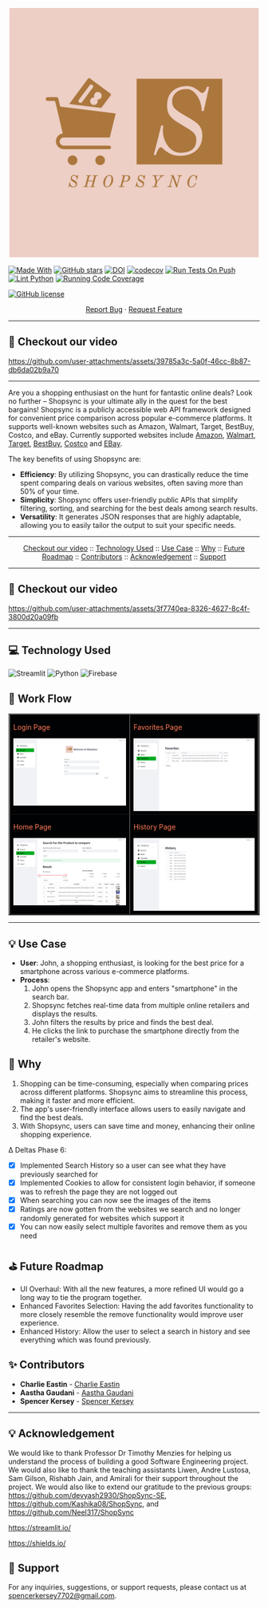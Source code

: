 <p align="center"><img width="500" src="./assets/shopsync-logos.jpeg"></p>

[![Made With](https://img.shields.io/badge/made%20with-python-blue)](https://www.python.org/)
[![GitHub stars](https://badgen.net/github/stars/Neel317/ShopSync)](https://badgen.net/github/stars/Neel317/ShopSync)
[![DOI](https://zenodo.org/badge/889991961.svg)](https://doi.org/10.5281/zenodo.14219860)
[![codecov](https://codecov.io/github/devyash2930/ShopSync-SE/branch/testing/graph/badge.svg?token=TP83NH85TA)](https://codecov.io/github/devyash2930/ShopSync-SE)
[![Run Tests On Push](https://github.com/Neel317/ShopSync/actions/workflows/unit_test.yml/badge.svg)](https://github.com/devyash2930/ShopSync-SE/actions/workflows/unit_test.yml)
[![Lint Python](https://github.com/Neel317/ShopSync/actions/workflows/main.yml/badge.svg)](https://github.com/devyash2930/ShopSync-SE/actions/workflows/main.yml)
[![Running Code Coverage](https://github.com/Neel317/ShopSync/actions/workflows/code_cov.yml/badge.svg)](https://github.com/devyash2930/ShopSync-SE/actions/workflows/code_cov.yml)



<!--Badges-->
<a href="https://github.com/Neel317/ShopSync/blob/main/LICENSE"><img alt="GitHub license" src="https://img.shields.io/github/license/Neel317/ShopSync"></a>


<p align="center">
    <a href="https://github.com/devyash2930/ShopSync-SE/issues/new/choose">Report Bug</a>
    ·
    <a href="https://github.com/devyash2930/ShopSync-SE/issues/new/choose">Request Feature</a>
</p>

---

:movie_camera: Checkout our video
---

https://github.com/user-attachments/assets/39785a3c-5a0f-46cc-8b87-db6da02b9a70

---

Are you a shopping enthusiast on the hunt for fantastic online deals? Look no further – Shopsync is your ultimate ally in the quest for the best bargains! Shopsync is a publicly accessible web API framework designed for convenient price comparison across popular e-commerce platforms. It supports well-known websites such as Amazon, Walmart, Target, BestBuy, Costco, and eBay. Currently supported websites include [Amazon](https://www.amazon.com/), [Walmart](https://www.walmart.com/), [Target](https://www.target.com/), [BestBuy](https://www.bestbuy.com/), [Costco](https://www.costco.com/) and [EBay](https://www.ebay.com/).

The key benefits of using Shopsync are:

- **Efficiency**: By utilizing Shopsync, you can drastically reduce the time spent comparing deals on various websites, often saving more than 50% of your time.
- **Simplicity**: Shopsync offers user-friendly public APIs that simplify filtering, sorting, and searching for the best deals among search results.
- **Versatility**: It generates JSON responses that are highly adaptable, allowing you to easily tailor the output to suit your specific needs.

---

<p align="center">
  <a href="#movie_camera-checkout-our-video">Checkout our video</a>
  ::
  <a href="#computer-technology-used">Technology Used</a>
  ::
  <a href="#bulb-use-case">Use Case</a>
  ::
  <a href="#page_facing_up-why">Why</a>
  ::
  <a href="#golf-future-roadmap">Future Roadmap</a>
  ::
  <a href="#sparkles-contributors">Contributors</a>
  ::
  <a href="#Acknowledgement">Acknowledgement</a>
  ::
  <a href="#email-support">Support</a>
</p>

---

:movie_camera: Checkout our video
---

https://github.com/user-attachments/assets/3f7740ea-8326-4627-8c4f-3800d20a09fb

---



:computer: Technology Used
---
![Streamlit](https://img.shields.io/badge/Streamlit-FF4F00?style=for-the-badge&logo=streamlit&logoColor=white)
![Python](https://img.shields.io/badge/Python-3776AB?style=for-the-badge&logo=python&logoColor=white)
![Firebase](https://img.shields.io/badge/Firebase-FFCA28?style=for-the-badge&logo=firebase&logoColor=white)


## 🔄 Work Flow

<table border="2" bordercolorlight="#b9dcff" bordercolordark="#006fdd">
  <tr style="background: #010203 ">
    <td valign="top"> 
      <p style="color: #FF7A59"> Login Page
      </p>
      <a href="./media/LoginScreen.png"> 
        <img src="./media/LoginScreen.png" >      
      </a>
    </td>
    <td valign="top">
     <p style="color: #FF7A59"> Favorites Page
      </p>
     <a href="./media/FavoritesScreen.png">
        <img src="./media/FavoritesScreen.png"> 
      </a> 
    </td>
  </tr>
  
  <tr style="background: #010203;"> 
    <td valign="top">
     <p style="color: #FF7A59"> Home Page
      </p>
     <a href="./media/HomeScreen.png">
        <img src="./media/HomeScreen.png"> 
      </a> 
    </td>
    <td valign="top"> 
      <p style="color: #FF7A59"> History Page
      </p>
      <a href="./media/HistoryScreen.png"> 
        <img src="./media/HistoryScreen.png">      
      </a>
    </td>
  </tr>
</table>

---

:bulb: Use Case
---
- **User**: John, a shopping enthusiast, is looking for the best price for a smartphone across various e-commerce platforms.
- **Process**:
  1. John opens the Shopsync app and enters "smartphone" in the search bar.
  2. Shopsync fetches real-time data from multiple online retailers and displays the results.
  3. John filters the results by price and finds the best deal.
  4. He clicks the link to purchase the smartphone directly from the retailer's website.

:page_facing_up: Why
---
1. Shopping can be time-consuming, especially when comparing prices across different platforms. Shopsync aims to streamline this process, making it faster and more efficient.
2. The app's user-friendly interface allows users to easily navigate and find the best deals.
3. With Shopsync, users can save time and money, enhancing their online shopping experience.

Δ Deltas
Phase 6:
- [x] Implemented Search History so a user can see what they have previously searched for
- [x] Implemented Cookies to allow for consistent login behavior, if someone was to refresh the page they are not logged out
- [x] When searching you can now see the images of the items
- [x] Ratings are now gotten from the websites we search and no longer randomly generated for websites which support it
- [x] You can now easily select multiple favorites and remove them as you need

:golf: Future Roadmap
---
- UI Overhaul: With all the new features, a more refined UI would go a long way to tie the program together.
- Enhanced Favorites Selection: Having the add favorites functionality to more closely resemble the remove functionality would improve user experience.
- Enhanced History: Allow the user to select a search in history and see everything which was found previously.

:sparkles: Contributors
---
- **Charlie Eastin** - [Charlie Eastin](https://github.com/Charlie-Eastin)
- **Aastha Gaudani** - [Aastha Gaudani](https://github.com/Shawty2084)
- **Spencer Kersey** - [Spencer Kersey](https://github.com/SpencerKersey)

---

:bulb: Acknowledgement
---
We would like to thank Professor Dr Timothy Menzies for helping us understand the process of building a good Software Engineering project. We would also like to thank the teaching assistants Liwen, Andre Lustosa, Sam Gilson, Rishabh Jain, and Amirali for their support throughout the project. We would also like to extend our gratitude to the previous groups: https://github.com/devyash2930/ShopSync-SE, https://github.com/Kashika08/ShopSync, and https://github.com/Neel317/ShopSync

https://streamlit.io/

https://shields.io/

:email: Support
---
For any inquiries, suggestions, or support requests, please contact us at [spencerkersey7702@gmail.com](mailto:spencerkersey7702@gmail.com).

